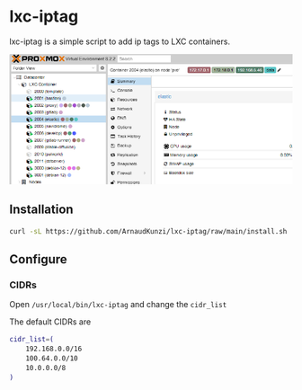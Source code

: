 # lxc-iptag

lxc-iptag is a simple script to add ip tags to LXC containers.

![](./img/pve-lxc-iptag.png)

## Installation

```sh
curl -sL https://github.com/ArnaudKunzi/lxc-iptag/raw/main/install.sh | sudo bash
```

## Configure

### CIDRs

Open `/usr/local/bin/lxc-iptag` and change the `cidr_list`

The default CIDRs are

```sh
cidr_list=(
    192.168.0.0/16
    100.64.0.0/10
    10.0.0.0/8
)
```
